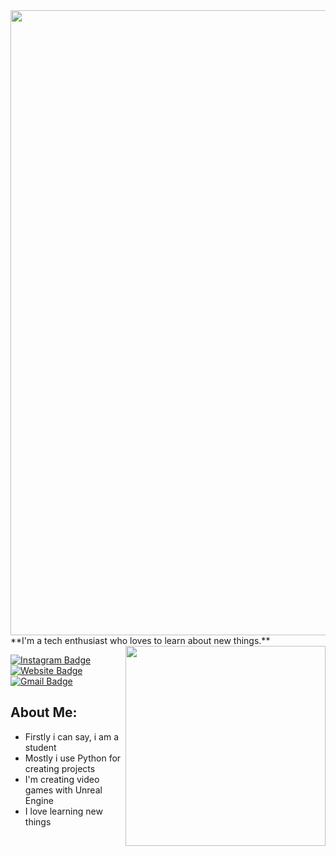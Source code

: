 

<img align='right' src='https://media.giphy.com/media/dw36yjtOAtuSZyxEJG/giphy.gif' width='1000'>
**I'm a tech enthusiast who loves to learn about new things.**

<img align='right' src='https://media.giphy.com/media/dWesBcTLavkZuG35MI/giphy.gif' width='320'>



[![Instagram Badge](https://img.shields.io/badge/-Xfci-232931?style=flat-square&logo=Instagram&logoColor=white&link=https://www.instagram.com/eren_can_utku/)](https://www.instagram.com/xfci_c/)
[![Website Badge](https://img.shields.io/badge/-xfci.tr.gg-4ecca3?style=flat-square&logo=HTML5&logoColor=white&link=https://erencanutku.github.io/)](https://xfci.tr.gg/)
[![Gmail Badge](https://img.shields.io/badge/-tekyusufemin@gmail.com-d14836?style=flat-square&logo=Gmail&logoColor=white&link=mailto:tekyusufemin@hotmail.com)](mailto:tekyusufemin@gmail.com)
##  About Me:
- Firstly i can say, i am a student
- Mostly i use Python for creating projects
- I'm creating video games with Unreal Engine
- I love learning new things
